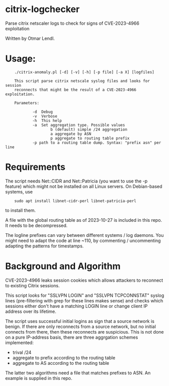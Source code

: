 # citrix-logchecker
Parse citrix netscaler logs to check for signs of CVE-2023-4966 exploitation

Written by Otmar Lendl.

# Usage:

        ./citrix-anomaly.pl [-d] [-v] [-h] [-p file] [-a X] [logfiles]

        This script parse citrix netscale syslog files and looks for session
        reconnects that might be the result of a CVE-2023-4966 exploitation.

        Parameters:

                -d  Debug
                -v  Verbose
                -h  This help
                -a  Set aggregation type. Possible values
                        b (default) simple /24 aggregation
                        a aggregate by ASN
                        p aggregate to routing table prefix
                -p path to a routing table dump. Syntax: "prefix asn" per line

# Requirements

The script needs Net::CIDR and Net::Patricia (you want to use the -p feature) which might not be installed on all Linux servers. On Debian-based systems, use

        sudo apt install libnet-cidr-perl libnet-patricia-perl

to install them.

A file with the global routing table as of 2023-10-27 is included in this repo. It needs to be decompressed.

The logline prefixes can vary between different systems / log daemons.
You might need to adapt the code at line ~110, by commenting / uncommenting adapting the patterns for timestamps.

# Background and Algorithm

CVE-2023-4966 leaks session cookies which allows attackers to reconnect to existing Citrix sessions.

This script looks for "SSLVPN LOGIN" and "SSLVPN TCPCONNSTAT" syslog lines (pre-filtering with grep for these lines makes sense) 
and checks which sessions either don't have a matching LOGIN line or change client IP address over its lifetime.

The script uses successful initial logins as sign that a source network is benign. If there are only reconnects from 
a source network, but no initial connects from there, then these reconnects are suspicious. This is not done on a 
pure IP-address basis, there are three aggrgation schemes implemented:

* trival /24
* aggregate to prefix according to the routing table
* aggregate to AS according to the routing table

The latter two algorithms need a file that matches prefixes to ASN. An example is supplied in this repo.

